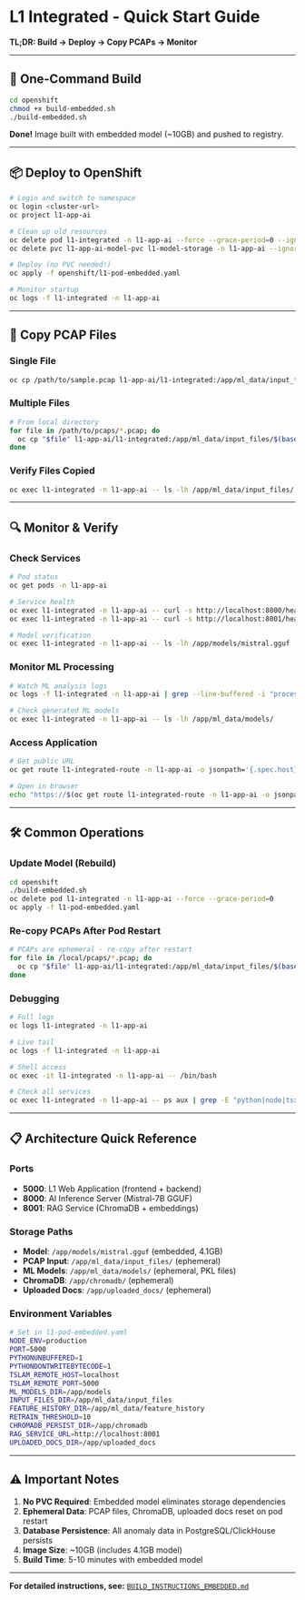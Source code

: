 # L1 Integrated - Quick Start Guide

**TL;DR: Build → Deploy → Copy PCAPs → Monitor**

---

## 🚀 One-Command Build

```bash
cd openshift
chmod +x build-embedded.sh
./build-embedded.sh
```

**Done!** Image built with embedded model (~10GB) and pushed to registry.

---

## 📦 Deploy to OpenShift

```bash
# Login and switch to namespace
oc login <cluster-url>
oc project l1-app-ai

# Clean up old resources
oc delete pod l1-integrated -n l1-app-ai --force --grace-period=0 --ignore-not-found=true
oc delete pvc l1-app-ai-model-pvc l1-model-storage -n l1-app-ai --ignore-not-found=true

# Deploy (no PVC needed!)
oc apply -f openshift/l1-pod-embedded.yaml

# Monitor startup
oc logs -f l1-integrated -n l1-app-ai
```

---

## 📂 Copy PCAP Files

### Single File
```bash
oc cp /path/to/sample.pcap l1-app-ai/l1-integrated:/app/ml_data/input_files/sample.pcap
```

### Multiple Files
```bash
# From local directory
for file in /path/to/pcaps/*.pcap; do
  oc cp "$file" l1-app-ai/l1-integrated:/app/ml_data/input_files/$(basename "$file")
done
```

### Verify Files Copied
```bash
oc exec l1-integrated -n l1-app-ai -- ls -lh /app/ml_data/input_files/
```

---

## 🔍 Monitor & Verify

### Check Services
```bash
# Pod status
oc get pods -n l1-app-ai

# Service health
oc exec l1-integrated -n l1-app-ai -- curl -s http://localhost:8000/health
oc exec l1-integrated -n l1-app-ai -- curl -s http://localhost:8001/health

# Model verification
oc exec l1-integrated -n l1-app-ai -- ls -lh /app/models/mistral.gguf
```

### Monitor ML Processing
```bash
# Watch ML analysis logs
oc logs -f l1-integrated -n l1-app-ai | grep --line-buffered -i "processing\|anomaly"

# Check generated ML models
oc exec l1-integrated -n l1-app-ai -- ls -lh /app/ml_data/models/
```

### Access Application
```bash
# Get public URL
oc get route l1-integrated-route -n l1-app-ai -o jsonpath='{.spec.host}'

# Open in browser
echo "https://$(oc get route l1-integrated-route -n l1-app-ai -o jsonpath='{.spec.host}')"
```

---

## 🛠️ Common Operations

### Update Model (Rebuild)
```bash
cd openshift
./build-embedded.sh
oc delete pod l1-integrated -n l1-app-ai --force --grace-period=0
oc apply -f l1-pod-embedded.yaml
```

### Re-copy PCAPs After Pod Restart
```bash
# PCAPs are ephemeral - re-copy after restart
for file in /local/pcaps/*.pcap; do
  oc cp "$file" l1-app-ai/l1-integrated:/app/ml_data/input_files/$(basename "$file")
done
```

### Debugging
```bash
# Full logs
oc logs l1-integrated -n l1-app-ai

# Live tail
oc logs -f l1-integrated -n l1-app-ai

# Shell access
oc exec -it l1-integrated -n l1-app-ai -- /bin/bash

# Check all services
oc exec l1-integrated -n l1-app-ai -- ps aux | grep -E "python|node|tsx"
```

---

## 📋 Architecture Quick Reference

### Ports
- **5000**: L1 Web Application (frontend + backend)
- **8000**: AI Inference Server (Mistral-7B GGUF)
- **8001**: RAG Service (ChromaDB + embeddings)

### Storage Paths
- **Model**: `/app/models/mistral.gguf` (embedded, 4.1GB)
- **PCAP Input**: `/app/ml_data/input_files/` (ephemeral)
- **ML Models**: `/app/ml_data/models/` (ephemeral, PKL files)
- **ChromaDB**: `/app/chromadb/` (ephemeral)
- **Uploaded Docs**: `/app/uploaded_docs/` (ephemeral)

### Environment Variables
```bash
# Set in l1-pod-embedded.yaml
NODE_ENV=production
PORT=5000
PYTHONUNBUFFERED=1
PYTHONDONTWRITEBYTECODE=1
TSLAM_REMOTE_HOST=localhost
TSLAM_REMOTE_PORT=5000
ML_MODELS_DIR=/app/models
INPUT_FILES_DIR=/app/ml_data/input_files
FEATURE_HISTORY_DIR=/app/ml_data/feature_history
RETRAIN_THRESHOLD=10
CHROMADB_PERSIST_DIR=/app/chromadb
RAG_SERVICE_URL=http://localhost:8001
UPLOADED_DOCS_DIR=/app/uploaded_docs
```

---

## ⚠️ Important Notes

1. **No PVC Required**: Embedded model eliminates storage dependencies
2. **Ephemeral Data**: PCAP files, ChromaDB, uploaded docs reset on pod restart
3. **Database Persistence**: All anomaly data in PostgreSQL/ClickHouse persists
4. **Image Size**: ~10GB (includes 4.1GB model)
5. **Build Time**: 5-10 minutes with embedded model

---

**For detailed instructions, see:** [`BUILD_INSTRUCTIONS_EMBEDDED.md`](BUILD_INSTRUCTIONS_EMBEDDED.md)
